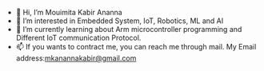 - 👋 Hi, I’m Mouimita Kabir Ananna
- 👀 I’m interested in Embedded System, IoT, Robotics, ML and AI
- 🌱 I’m currently learning about Arm microcontroller programming and Different IoT communication Protocol. 
- 📫 If you wants to contract me, you can reach me through mail. My Email address:mkanannakabir@gmail.com 

<!---
AnannaKabir/AnannaKabir is a ✨ special ✨ repository because its `README.md` (this file) appears on your GitHub profile.
You can click the Preview link to take a look at your changes.
--->
